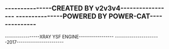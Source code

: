 ﻿---------------CREATED BY v2v3v4-----------------
---------------POWERED BY POWER-CAT--------------
-------------------------------------------------
-----------------XRAY YSF ENGINE-----------------
----------------------2017-----------------------
